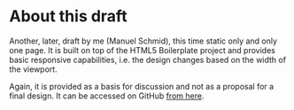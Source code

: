 About this draft
================

Another, later, draft by me (Manuel Schmid), this time
static only and only one page. It is built on top of the
HTML5 Boilerplate project and provides basic responsive
capabilities, i.e. the design changes based on the width
of the viewport.

Again, it is provided as a basis for discussion and not
as a proposal for a final design. It can be accessed on
GitHub [from here](http://htmlpreview.github.com/?https://raw.github.com/mfsch/learn/master/drafts/draft_2/index.html).
